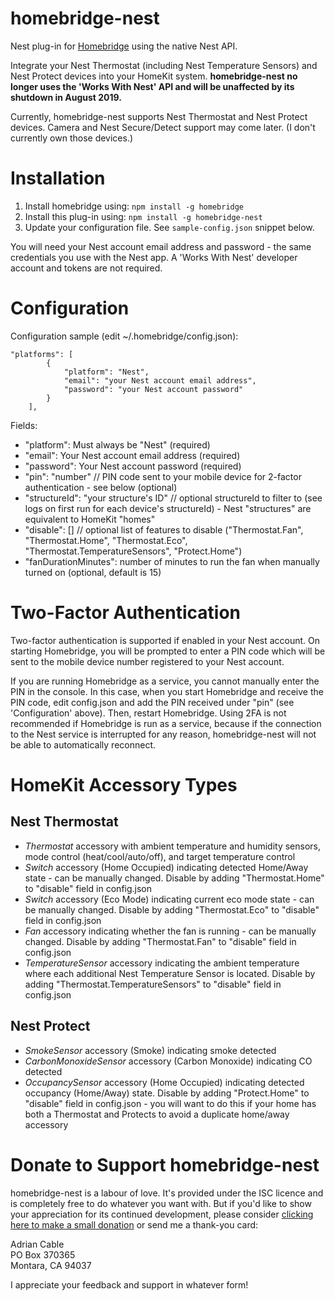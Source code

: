 # homebridge-nest
Nest plug-in for [Homebridge](https://github.com/nfarina/homebridge) using the native Nest API.

Integrate your Nest Thermostat (including Nest Temperature Sensors) and Nest Protect devices into your HomeKit system. **homebridge-nest no longer uses the 'Works With Nest' API and will be unaffected by its shutdown in August 2019.**

Currently, homebridge-nest supports Nest Thermostat and Nest Protect devices. Camera and Nest Secure/Detect support may come later. (I don't currently own those devices.)

# Installation

1. Install homebridge using: `npm install -g homebridge`
1. Install this plug-in using: `npm install -g homebridge-nest`
3. Update your configuration file. See `sample-config.json` snippet below.

You will need your Nest account email address and password - the same credentials you use with the Nest app. A 'Works With Nest' developer account and tokens are not required.

# Configuration

Configuration sample (edit ~/.homebridge/config.json):

```
"platforms": [
		{
			"platform": "Nest",
			"email": "your Nest account email address",
			"password": "your Nest account password"
		}
	],
```

Fields:

* "platform": Must always be "Nest" (required)
* "email": Your Nest account email address (required)
* "password": Your Nest account password (required)
* "pin": "number" // PIN code sent to your mobile device for 2-factor authentication - see below (optional)
* "structureId": "your structure's ID" // optional structureId to filter to (see logs on first run for each device's structureId) - Nest "structures" are equivalent to HomeKit "homes"
* "disable": [] // optional list of features to disable ("Thermostat.Fan", "Thermostat.Home", "Thermostat.Eco", "Thermostat.TemperatureSensors", "Protect.Home")
* "fanDurationMinutes": number of minutes to run the fan when manually turned on (optional, default is 15)

# Two-Factor Authentication

Two-factor authentication is supported if enabled in your Nest account. On starting Homebridge, you will be prompted to enter a PIN code which will be sent to the mobile device number registered to your Nest account.

If you are running Homebridge as a service, you cannot manually enter the PIN in the console. In this case, when you start Homebridge and receive the PIN code, edit config.json and add the PIN received under "pin" (see 'Configuration' above). Then, restart Homebridge. Using 2FA is not recommended if Homebridge is run as a service, because if the connection to the Nest service is interrupted for any reason, homebridge-nest will not be able to automatically reconnect.

# HomeKit Accessory Types

## Nest Thermostat

* *Thermostat* accessory with ambient temperature and humidity sensors, mode control (heat/cool/auto/off), and target temperature control
* *Switch* accessory (Home Occupied) indicating detected Home/Away state - can be manually changed. Disable by adding "Thermostat.Home" to "disable" field in config.json
* *Switch* accessory (Eco Mode) indicating current eco mode state - can be manually changed. Disable by adding "Thermostat.Eco" to "disable" field in config.json
* *Fan* accessory indicating whether the fan is running - can be manually changed. Disable by adding "Thermostat.Fan" to "disable" field in config.json
* *TemperatureSensor* accessory indicating the ambient temperature where each additional Nest Temperature Sensor is located. Disable by adding "Thermostat.TemperatureSensors" to "disable" field in config.json

## Nest Protect

* *SmokeSensor* accessory (Smoke) indicating smoke detected
* *CarbonMonoxideSensor* accessory (Carbon Monoxide) indicating CO detected
* *OccupancySensor* accessory (Home Occupied) indicating detected occupancy (Home/Away) state. Disable by adding "Protect.Home" to "disable" field in config.json - you will want to do this if your home has both a Thermostat and Protects to avoid a duplicate home/away accessory

# Donate to Support homebridge-nest

homebridge-nest is a labour of love. It's provided under the ISC licence and is completely free to do whatever you want with. But if you'd like to show your appreciation for its continued development, please consider [clicking here to make a small donation](https://paypal.me/adriancable586) or send me a thank-you card:

Adrian Cable  
PO Box 370365  
Montara, CA 94037  

I appreciate your feedback and support in whatever form!